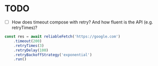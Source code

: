 # TODO

-   [ ] How does timeout compose with retry? And how fluent is the API (e.g. retryTimes)?

```ts
const res = await reliableFetch('https://google.com')
    .timeout(200)
    .retryTimes(3)
    .retryDelay(100)
    .retryBackoffStrategy('exponential')
    .run()
```
